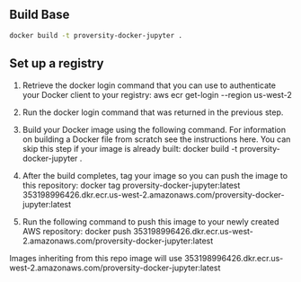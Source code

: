 ## Build Base
```bash
docker build -t proversity-docker-jupyter .
```
## Set up a registry
1) Retrieve the docker login command that you can use to authenticate your Docker client to your registry:
aws ecr get-login --region us-west-2

2) Run the docker login command that was returned in the previous step.
3) Build your Docker image using the following command. For information on building a Docker file from scratch see the instructions here. You can skip this step if your image is already built:
docker build -t proversity-docker-jupyter .

4) After the build completes, tag your image so you can push the image to this repository:
docker tag proversity-docker-jupyter:latest 353198996426.dkr.ecr.us-west-2.amazonaws.com/proversity-docker-jupyter:latest

5) Run the following command to push this image to your newly created AWS repository:
docker push 353198996426.dkr.ecr.us-west-2.amazonaws.com/proversity-docker-jupyter:latest

Images inheriting from this repo image will use 353198996426.dkr.ecr.us-west-2.amazonaws.com/proversity-docker-jupyter:latest

